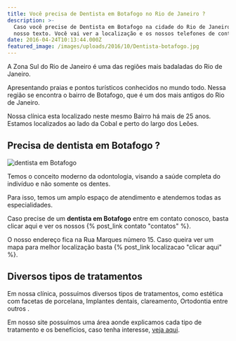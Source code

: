 ```yaml
---
title: Você precisa de Dentista em Botafogo no Rio de Janeiro ?
description: >-
  Caso você precise de Dentista em Botafogo na cidade do Rio de Janeiro veja o
  nosso texto. Você vai ver a localização e os nossos telefones de contato
date: 2016-04-24T10:13:44.000Z
featured_image: /images/uploads/2016/10/Dentista-botafogo.jpg
---
```

A Zona Sul do Rio de Janeiro é uma das regiões mais badaladas do Rio de Janeiro. 

Apresentando praias e pontos turísticos conhecidos no mundo todo. Nessa região se encontra o bairro de Botafogo, que é um dos mais antigos do Rio de Janeiro. 

Nossa clínica esta localizado neste mesmo Bairro há mais de 25 anos. Estamos localizados ao lado da Cobal e perto do largo dos Leões.

## **Precisa de dentista em Botafogo ?**

![dentista em Botafogo](/images/uploads/2016/10/Dentista-em-botafogo.jpg) 

Temos o conceito moderno da odontologia, visando a saúde completa do indivíduo e não somente os dentes. 

Para isso, temos um amplo espaço de atendimento e atendemos todas as especialidades. 

Caso precise de um **dentista em Botafogo** entre em contato conosco, basta clicar aqui e ver os nossos {% post_link contato "contatos" %}. 

O nosso endereço fica na Rua Marques número 15. Caso queira ver um mapa para melhor localização basta {% post_link localizacao "clicar aqui" %}.

## Diversos tipos de tratamentos

Em nossa clínica, possuímos diversos tipos de tratamentos, como estética com facetas de porcelana, Implantes dentais, clareamento, Ortodontia entre outros . 

Em nosso site possuímos uma área aonde explicamos cada tipo de tratamento e os benefícios, caso tenha interesse, [veja aqui](/tratamentos/).
